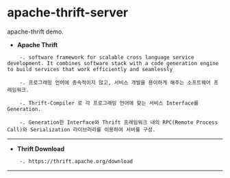# apache-thrift-server
apache-thrift demo.

* **Apache Thrift**
```
	-. software framework for scalable cross language service development. It combines software stack with a code generation engine to build services that work efficiently and seamlessly
	
	-. 프로그래밍 언어에 종속적이지 않고, 서비스 개발을 용이하게 해주는 소프트웨어 프레임워크.
	
	-. Thrift-Compiler 로 각 프로그래밍 언어에 맞는 서비스 Interface를 Generation.

	-. Generation한 Interface와 Thrift 프레임워크 내의 RPC(Remote Process Call)와 Serialization 라이브러리를 이용하여 서버를 구성.
```
---

* **Thrift Download**
```
	-. https://thrift.apache.org/download
```
---

